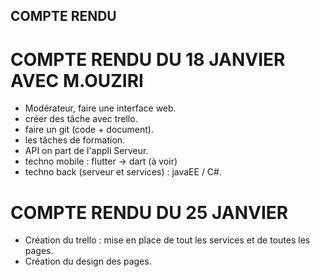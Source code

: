 ## COMPTE RENDU



# COMPTE RENDU  DU  18 JANVIER AVEC  M.OUZIRI
-  Modérateur, faire une interface web. 
- créer des tâche avec trello.
- faire un git (code + document).
- les tâches de formation.
- API on part de l'appli Serveur.  
- techno mobile : flutter -> dart (à voir)
- techno back (serveur et services) : javaEE / C#.



# COMPTE RENDU DU 25 JANVIER 
- Création du  trello : mise en place de tout les services et de toutes les pages. 
- Création du design des pages. 
